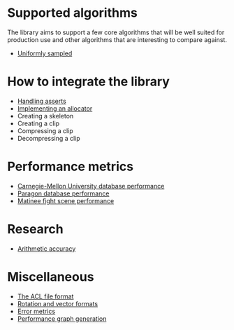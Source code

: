 # Supported algorithms

The library aims to support a few core algorithms that will be well suited for production use and other algorithms that are interesting to compare against.

*  [Uniformly sampled](algorithm_uniformly_sampled.md)

# How to integrate the library

*  [Handling asserts](handling_asserts.md)
*  [Implementing an allocator](implementing_an_allocator.md)
*  Creating a skeleton
*  Creating a clip
*  Compressing a clip
*  Decompressing a clip

# Performance metrics

*  [Carnegie-Mellon University database performance](cmu_performance.md)
*  [Paragon database performance](paragon_performance.md)
*  [Matinee fight scene performance](fight_scene_performance.md)

# Research

*  [Arithmetic accuracy](research_arithmetic_accuracy.md)

# Miscellaneous

*  [The ACL file format](the_acl_file_format.md)
*  [Rotation and vector formats](rotation_and_vector_formats.md)
*  [Error metrics](error_metrics.md)
*  [Performance graph generation](graph_generation.md)
